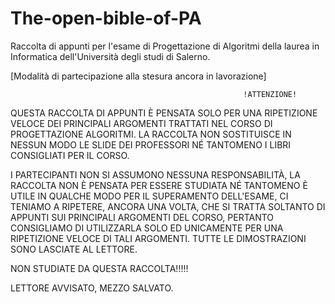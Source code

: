 # The-open-bible-of-PA

Raccolta di appunti per l'esame di Progettazione di Algoritmi della laurea in Informatica dell'Università degli studi di Salerno.

[Modalità di partecipazione alla stesura ancora in lavorazione]

                                                        !ATTENZIONE!

QUESTA RACCOLTA DI APPUNTI È PENSATA SOLO PER UNA RIPETIZIONE VELOCE DEI PRINCIPALI ARGOMENTI TRATTATI NEL CORSO DI PROGETTAZIONE ALGORITMI.
LA RACCOLTA NON SOSTITUISCE IN NESSUN MODO LE SLIDE DEI PROFESSORI NÉ TANTOMENO I LIBRI CONSIGLIATI PER IL CORSO.

I PARTECIPANTI NON SI ASSUMONO NESSUNA RESPONSABILITÀ, LA RACCOLTA NON È PENSATA PER ESSERE STUDIATA NÉ TANTOMENO È UTILE IN QUALCHE MODO PER IL SUPERAMENTO
DELL'ESAME, CI TENIAMO A RIPETERE, ANCORA UNA VOLTA, CHE SI TRATTA SOLTANTO DI APPUNTI SUI PRINCIPALI ARGOMENTI DEL CORSO, PERTANTO CONSIGLIAMO DI UTILIZZARLA
SOLO ED UNICAMENTE PER UNA RIPETIZIONE VELOCE DI TALI ARGOMENTI. TUTTE LE DIMOSTRAZIONI SONO LASCIATE AL LETTORE.

NON STUDIATE DA QUESTA RACCOLTA!!!!!

LETTORE AVVISATO, MEZZO SALVATO.





